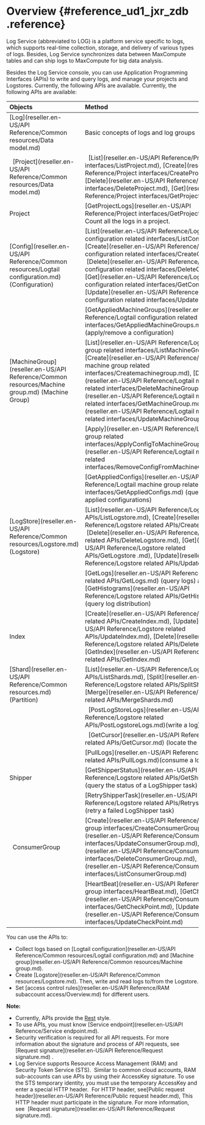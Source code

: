 # Overview {#reference_ud1_jxr_zdb .reference}

Log Service \(abbreviated to LOG\) is a platform service specific to logs, which supports real-time collection, storage, and delivery of various types of logs. Besides, Log Service synchronizes data between MaxCompute tables and can ship logs to MaxCompute for big data analysis.

Besides the Log Service console, you can use Application Programming Interfaces \(APIs\) to write and query logs, and manage your projects and Logstores. Currently, the following APIs are available. Currently, the following APIs are available:

|Objects|Method|
|:------|:-----|
|[Log](reseller.en-US/API Reference/Common resources/Data model.md)|Basic concepts of logs and log groups|
|  [Project](reseller.en-US/API Reference/Common resources/Data model.md)|  [List](reseller.en-US/API Reference/Project interfaces/ListProject.md), [Create](reseller.en-US/API Reference/Project interfaces/CreateProject.md), [Delete](reseller.en-US/API Reference/Project interfaces/DeleteProject.md), [Get](reseller.en-US/API Reference/Project interfaces/GetProject.md)|
|Project|[GetProjectLogs](reseller.en-US/API Reference/Project interfaces/GetProjectLogs.md). Count all the logs in a project.|
|[Config](reseller.en-US/API Reference/Common resources/Logtail configuration.md) \(Configuration\)|[List](reseller.en-US/API Reference/Logtail configuration related interfaces/ListConfig.md), [Create](reseller.en-US/API Reference/Logtail configuration related interfaces/CreateConfig.md),  [Delete](reseller.en-US/API Reference/Logtail configuration related interfaces/DeleteConfig.md), [Get](reseller.en-US/API Reference/Logtail configuration related interfaces/GetConfig.md), [Update](reseller.en-US/API Reference/Logtail configuration related interfaces/UpdateConfig.md)|
| |[GetAppliedMachineGroups](reseller.en-US/API Reference/Logtail configuration related interfaces/GetAppliedMachineGroups.md)\(apply/remove a configuration\)|
|[MachineGroup](reseller.en-US/API Reference/Common resources/Machine group.md) \(Machine Group\)|[List](reseller.en-US/API Reference/Logtail machine group related interfaces/ListMachineGroup.md), [Create](reseller.en-US/API Reference/Logtail machine group related interfaces/Createmachinegroup.md), [Delete](reseller.en-US/API Reference/Logtail machine group related interfaces/DeleteMachineGroup.md), [Get](reseller.en-US/API Reference/Logtail machine group related interfaces/GetMachineGroup.md), [Update](reseller.en-US/API Reference/Logtail machine group related interfaces/UpdateMachineGroup.md)|
| |[Apply](reseller.en-US/API Reference/Logtail machine group related interfaces/ApplyConfigToMachineGroup.md)/[Remove](reseller.en-US/API Reference/Logtail machine group related interfaces/RemoveConfigFromMachineGroup.md)|
| |[GetAppliedConfigs](reseller.en-US/API Reference/Logtail machine group related interfaces/GetAppliedConfigs.md) \(query the list of applied configurations\)|
|[LogStore](reseller.en-US/API Reference/Common resources/Logstore.md) \(Logstore\)|[List](reseller.en-US/API Reference/Logstore related APIs/ListLogstore.md), [Create](reseller.en-US/API Reference/Logstore related APIs/CreateLogstore.md),  [Delete](reseller.en-US/API Reference/Logstore related APIs/DeleteLogstore.md), [Get](reseller.en-US/API Reference/Logstore related APIs/GetLogstore .md), [Update](reseller.en-US/API Reference/Logstore related APIs/UpdateLogstore.md)|
| |[GetLogs](reseller.en-US/API Reference/Logstore related APIs/GetLogs.md) \(query logs\) and [GetHistograms](reseller.en-US/API Reference/Logstore related APIs/GetHistograms.md) \(query log distribution\)|
|Index|[Create](reseller.en-US/API Reference/Logstore related APIs/CreateIndex.md), [Update](reseller.en-US/API Reference/Logstore related APIs/UpdateIndex.md), [Delete](reseller.en-US/API Reference/Logstore related APIs/DeleteIndex.md)[GetIndex](reseller.en-US/API Reference/Logstore related APIs/GetIndex.md)|
|[Shard](reseller.en-US/API Reference/Common resources.md) \(Partition\)|[List](reseller.en-US/API Reference/Logstore related APIs/ListShards.md), [Split](reseller.en-US/API Reference/Logstore related APIs/SplitShard.md), [Merge](reseller.en-US/API Reference/Logstore related APIs/MergeShards.md)|
| |  [PostLogStoreLogs](reseller.en-US/API Reference/Logstore related APIs/PostLogstoreLogs.md)\(write a log\)|
| |  [GetCursor](reseller.en-US/API Reference/Logstore related APIs/GetCursor.md) \(locate the log location\)|
| |[PullLogs](reseller.en-US/API Reference/Logstore related APIs/PullLogs.md)\(consume a log\)|
|Shipper|[GetShipperStatus](reseller.en-US/API Reference/Logstore related APIs/GetShipperStatus.md)\(query the status of a LogShipper task\)|
| |[RetryShipperTask](reseller.en-US/API Reference/Logstore related APIs/Retryshippertask.md)\(retry a failed LogShipper task\)|
|  ConsumerGroup|[Create](reseller.en-US/API Reference/Consumer group interfaces/CreateConsumerGroup.md), [Update](reseller.en-US/API Reference/Consumer group interfaces/UpdateConsumerGroup.md), [Delete](reseller.en-US/API Reference/Consumer group interfaces/DeleteConsumerGroup.md), [List](reseller.en-US/API Reference/Consumer group interfaces/ListConsumerGroup.md)|
| |[HeartBeat](reseller.en-US/API Reference/Consumer group interfaces/HeartBeat.md), [GetCheckpoint](reseller.en-US/API Reference/Consumer group interfaces/GetCheckPoint.md), [UpdateCheckpoint](reseller.en-US/API Reference/Consumer group interfaces/UpdateCheckPoint.md)|

You can use the APIs to:

-   Collect logs based on [Logtail configuration](reseller.en-US/API Reference/Common resources/Logtail configuration.md) and [Machine group](reseller.en-US/API Reference/Common resources/Machine group.md).
-   Create [Logstore](reseller.en-US/API Reference/Common resources/Logstore.md). Then, write and read logs to/from the Logstore.
-   Set [access control rules](reseller.en-US/API Reference/RAM subaccount access/Overview.md) for different users.

**Note:** 

-   Currently, APIs provide the [Rest](http://en.wikipedia.org/wiki/Representational_state_transfer) style.
-   To use APIs, you must know [Service endpoint](reseller.en-US/API Reference/Service endpoint.md).
-   Security verification is required for all API requests. For more information about the signature and process of API requests, see [Request signature](reseller.en-US/API Reference/Request signature.md) .
-   Log Service supports Resource Access Management \(RAM\) and Security Token Service \(STS\).  Similar to common cloud accounts, RAM sub-accounts can use APIs by using their AccessKey signature. To use the STS temporary identity, you must use the temporary AccessKey and enter a special HTTP header.  For HTTP header, see[Public request header](reseller.en-US/API Reference/Public request header.md), This HTTP header must participate in the signature. For more information, see  [Request signature](reseller.en-US/API Reference/Request signature.md).

